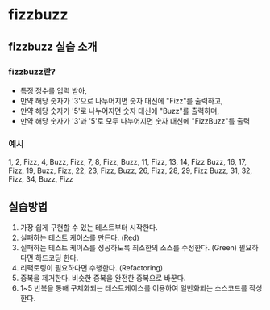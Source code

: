 # fizzbuzz

## fizzbuzz 실습 소개
### fizzbuzz란?
- 특정 정수를 입력 받아,
- 만약 해당 숫자가 '3'으로 나누어지면 숫자 대신에 "Fizz"를 출력하고, 
- 만약 해당 숫자가 '5'로 나누어지면 숫자 대신에 "Buzz"를 출력하며, 
- 만약 해당 숫자가 '3'과 '5'로 모두 나누어지면 숫자 대신에 "FizzBuzz"를 출력

### 예시
1, 2, Fizz, 4, Buzz, Fizz, 7, 8, Fizz, Buzz, 11, Fizz, 13, 14, Fizz Buzz, 16, 17, Fizz, 19, Buzz, Fizz, 22, 23, Fizz, Buzz, 26, Fizz, 28, 29, Fizz Buzz, 31, 32, Fizz, 34, Buzz, Fizz

## 실습방법
1. 가장 쉽게 구현할 수 있는 테스트부터 시작한다.
2. 실패하는 테스트 케이스를 만든다. (Red)
3. 실패하는 테스트 케이스를 성공하도록 최소한의 소스를 수정한다. (Green) 필요하다면 하드코딩 한다.
4. 리팩토링이 필요하다면 수행한다. (Refactoring)
5. 중복을 제거한다. 비슷한 중복을 완전한 중복으로 바꾼다.
6. 1~5 반복을 통해 구체화되는 테스트케이스를 이용하여 일반화되는 소스코드를 작성한다.
